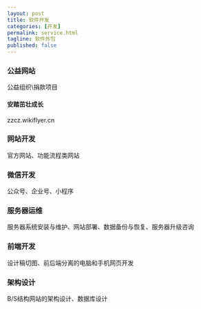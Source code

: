 ```yaml
---
layout: post
title: 软件开发
categories: [开发]
permalink: service.html
tagline: 软件外包
published: false
---
```


### 公益网站

公益组织\\捐款项目

#### 安踏茁壮成长

zzcz.wikiflyer.cn

### 网站开发
官方网站、功能流程类网站

### 微信开发
公众号、企业号、小程序

### 服务器运维
服务器系统安装与维护、网站部署、数据备份与恢复、服务器升级咨询

### 前端开发
设计稿切图、前后端分离的电脑和手机网页开发

### 架构设计
B/S结构网站的架构设计、数据库设计
